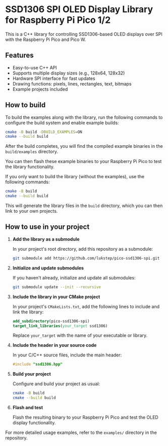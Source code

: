 # SSD1306 SPI OLED Display Library for Raspberry Pi Pico 1/2

This is a C++ library for controlling SSD1306-based OLED displays over SPI with the Raspberry Pi Pico and Pico W.

## Features

- Easy-to-use C++ API
- Supports multiple display sizes (e.g., 128x64, 128x32)
- Hardware SPI interface for fast updates
- Drawing functions: pixels, lines, rectangles, text, bitmaps
- Example projects included


## How to build

To build the examples along with the library, run the following commands to configure the build system and enable example builds:

```sh
cmake -B build -DBUILD_EXAMPLES=ON
cmake --build build
```

After the build completes, you will find the compiled example binaries in the `build/examples` directory.

You can then flash these example binaries to your Raspberry Pi Pico to test the library functionality.

If you only want to build the library (without the examples), use the following commands:

```sh
cmake -B build
cmake --build build
```

This will generate the library files in the `build` directory, which you can then link to your own projects.


## How to use in your project

1. **Add the library as a submodule**

    In your project's root directory, add this repository as a submodule:

    ```sh
    git submodule add https://github.com/lukstep/pico-ssd1306-spi.git
    ```

2. **Initialize and update submodules**

    If you haven't already, initialize and update all submodules:

    ```sh
    git submodule update --init --recursive
    ```

3. **Include the library in your CMake project**

    In your project's `CMakeLists.txt`, add the following lines to include and link the library:

    ```cmake
    add_subdirectory(pico-ssd1306-spi)
    target_link_libraries(your_target ssd1306)
    ```

    Replace `your_target` with the name of your executable or library.

4. **Include the header in your source code**

    In your C/C++ source files, include the main header:

    ```cpp
    #include "ssd1306.hpp"
    ```

5. **Build your project**

    Configure and build your project as usual:

    ```sh
    cmake -B build
    cmake --build build
    ```

6. **Flash and test**

    Flash the resulting binary to your Raspberry Pi Pico and test the OLED display functionality.

For more detailed usage examples, refer to the `examples/` directory in the repository.

